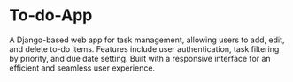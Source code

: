 # To-do-App
 A Django-based web app for task management, allowing users to add, edit, and delete to-do items. Features include user authentication, task filtering by priority, and due date setting. Built with a responsive interface for an efficient and seamless user experience.

